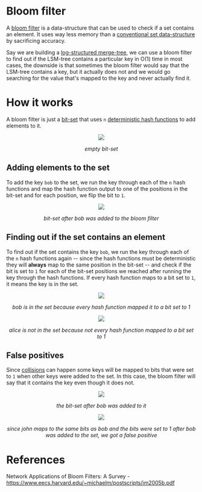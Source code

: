 # Bloom filter

A [bloom filter](https://poorlydefinedbehaviour.github.io/posts/bloom_filter/) is a data-structure that can be used to check if a set contains an element. It uses way less memory than a [conventional set data-structure](<https://en.wikipedia.org/wiki/Set_(abstract_data_type)#Implementations>) by sacrificing accuracy.

Say we are building a [log-structured merge-tree](https://www.cs.umb.edu/~poneil/lsmtree.pdf), we can use a bloom filter to find out if the LSM-tree contains a particular key in O(1) time in most cases, the downside is that sometimes the bloom filter would say that the LSM-tree contains a key, but it actually does not and we would go searching for the value that's mapped to the key and never actually find it.

# How it works

A bloom filter is just a [bit-set](https://en.wikipedia.org/wiki/Bit_array) that uses `n` [deterministic hash functions](https://en.wikipedia.org/wiki/Hash_function#Deterministic) to add elements to it.

<p align="center">
  <img src="https://user-images.githubusercontent.com/17282221/156580660-d95e19fa-8d63-40e3-9fda-fc27f3eea311.png" />
</p>
<p align="center"><i>empty bit-set</i></p>

## Adding elements to the set

To add the key `bob` to the set, we run the key through each of the `n` hash functions and map the hash function output to one of the positions in the bit-set and for each position, we flip the bit to `1`.

<p align="center">
  <img src="https://user-images.githubusercontent.com/17282221/156581183-7a853828-d0fc-4024-b3d0-22fe9cbbdbe6.png" />
</p>
<p align="center">
  <i>bit-set after bob was added to the bloom filter</i>
</p>

## Finding out if the set contains an element

To find out if the set contains the key `bob`, we run the key through each of the `n` hash functions again -- since the hash functions must be deterministic they will **always** map to the same position in the bit-set -- and check if the bit is set to `1` for each of the bit-set positions we reached after running the key through the hash functions. If every hash function maps to a bit set to `1`, it means the key is in the set.

<p align="center">
  <img src="https://user-images.githubusercontent.com/17282221/156583072-424f00f0-3eda-48ad-96c7-5a460beca424.png" />
</p>
<p align="center">
  <i>bob is in the set because every hash function mapped it to a bit set to 1</i>
</p>

<p align="center">
  <img src="https://user-images.githubusercontent.com/17282221/156583592-e96d831c-21be-420a-ae10-2dde7f8a0cfe.png" />
</p>
<p align="center">
  <i>alice is not in the set because not every hash function mapped to a bit set to 1</i>
</p>

## False positives

Since [collisions](https://en.wikipedia.org/wiki/Hash_collision) can happen some keys will be mapped to bits that were set to `1` when other keys were added to the set. In this case, the bloom filter will say that it contains the key even though it does not.

<p align="center">
  <img src="https://user-images.githubusercontent.com/17282221/156584354-9b605741-0c11-4e1c-bf01-e9e5b61453d4.png" />
</p>
<p align="center">
  <i>the bit-set after bob was added to it</i>
</p>

<p align="center">
  <img src="https://user-images.githubusercontent.com/17282221/156584791-cbde88f8-c13b-40e8-b568-e21cc3b82c86.png"/>
</p>
<p align="center">
  <i>since john maps to the same bits as bob and the bits were set to 1 after bob was added to the set, we got a false positive</i>
</p>

# References

Network Applications of Bloom Filters: A Survey - https://www.eecs.harvard.edu/~michaelm/postscripts/im2005b.pdf
